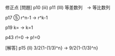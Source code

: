 修正点
[問題]
p10 (ⅲ) p11 (Ⅲ)
等差数列　-> 等比数列

p17
⑤ r^n-1 -> r^k-1

p19
k= -> k=1

p43
r!=0 -> p!=0

[解答]
p15 (Ⅱ)
3/2{1-(1/3)^n} -> 9/2{1-(1/3)^n}
